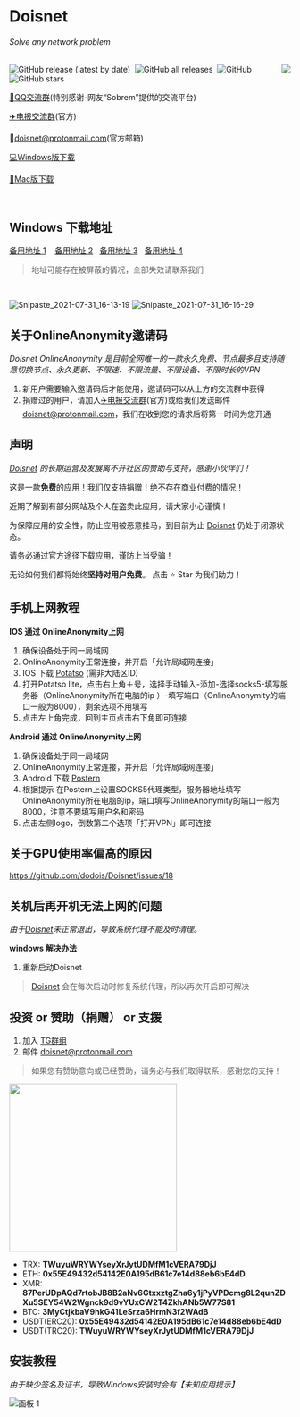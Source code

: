 # Doisnet 
###### Solve any network problem

<img align="right" src="https://user-images.githubusercontent.com/73285310/117543679-68f9b680-b050-11eb-9286-7d806d6f5f08.png">
<p>
  <img alt="GitHub release (latest by date)" src="https://img.shields.io/github/downloads/dodois/Doisnet/latest/total?style=flat-square">&nbsp;
  <img alt="GitHub all releases" src="https://img.shields.io/github/downloads/dodois/Doisnet/total?style=flat-square">&nbsp;
  <img alt="GitHub" src="https://img.shields.io/github/license/dodois/Doisnet?style=flat-square">&nbsp;
  <img alt="GitHub stars" src="https://img.shields.io/github/stars/dodois/Doisnet?style=flat-square">
</p>

[:penguin:QQ交流群](https://jq.qq.com/?_wv=1027&k=ytGmINy8)(特别感谢-网友“Sobrem”提供的交流平台)

[:airplane:电报交流群](https://t.me/dosvpn)(官方)

📧<doisnet@protonmail.com>(官方邮箱)

[:computer:Windows版下载](http://dlj.bz/doisnet)

[:apple:Mac版下载](https://github.com/dodois/Doisnet/issues/3)

<br/>

## Windows 下载地址
[备用地址 1](http://dlj.bz/doisnet) &nbsp;&nbsp;
[备用地址 2](https://hub.fastgit.org/dodois/Doisnet/releases/download/v0.1.6/doisnet-0.1.6.Setup.exe)&nbsp;&nbsp;
[备用地址 3](https://github.com/dodois/Doisnet/releases/download/v0.1.6/doisnet-0.1.6.Setup.exe)&nbsp;&nbsp; 
[备用地址 4](http://nr.doisnet.com/api/v1/app/download/win64)
> 地址可能存在被屏蔽的情况，全部失效请联系我们

<br/>

![Snipaste_2021-07-31_16-13-19](https://user-images.githubusercontent.com/73285310/127733596-820aeef9-dd16-4a6d-9712-f6bdc45b0507.png)
![Snipaste_2021-07-31_16-16-29](https://user-images.githubusercontent.com/73285310/127733682-54177fe6-ba80-4d10-a465-68ff4419bb3c.png)

## 关于OnlineAnonymity邀请码

*Doisnet OnlineAnonymity 是目前全网唯一的一款永久免费、节点最多且支持随意切换节点、永久更新、不限速、不限流量、不限设备、不限时长的VPN*

1. 新用户需要输入邀请码后才能使用，邀请码可以从上方的交流群中获得
2. 捐赠过的用户，请加入[:airplane:电报交流群](https://t.me/dosvpn)(官方)或给我们发送邮件<doisnet@protonmail.com>，我们在收到您的请求后将第一时间为您开通

## 声明

*[Doisnet](https://github.com/dodois/Doisnet) 的长期运营及发展离不开社区的赞助与支持，感谢小伙伴们！*

这是一款**免费**的应用！我们仅支持捐赠！绝不存在商业付费的情况！

近期了解到有部分网站及个人在盗卖此应用，请大家小心谨慎！

为保障应用的安全性，防止应用被恶意挂马，到目前为止 [Doisnet](https://github.com/dodois/Doisnet) 仍处于闭源状态。

请务必通过官方途径下载应用，谨防上当受骗！

无论如何我们都将始终**坚持对用户免费**。 点击 ⭐ Star 为我们助力！

## 手机上网教程
**IOS 通过 OnlineAnonymity上网**
1. 确保设备处于同一局域网
2. OnlineAnonymity正常连接，并开启「允许局域网连接」
3. IOS 下载 [Potatso](https://potatso.com/) (需非大陆区ID) 
4. 打开Potatso lite，点击右上角＋号，选择手动输入-添加-选择socks5-填写服务器（OnlineAnonymity所在电脑的ip ）-填写端口（OnlineAnonymity的端口一般为8000），剩余选项不用填写
5. 点击左上角完成，回到主页点击右下角即可连接

**Android 通过 OnlineAnonymity上网**
1. 确保设备处于同一局域网
2. OnlineAnonymity正常连接，并开启「允许局域网连接」
3. Android 下载 [Postern](https://play.google.com/store/apps/details?id=com.tunnelworkshop.postern&hl=en_US&gl=US)
4. 根据提示 在Postern上设置SOCKS5代理类型，服务器地址填写OnlineAnonymity所在电脑的ip，端口填写OnlineAnonymity的端口一般为8000，注意不要填写用户名和密码
5. 点击左侧logo，倒数第二个选项「打开VPN」即可连接

## 关于GPU使用率偏高的原因
https://github.com/dodois/Doisnet/issues/18

## 关机后再开机无法上网的问题
*由于[Doisnet](https://github.com/dodois/Doisnet)未正常退出，导致系统代理不能及时清理。*

**windows 解决办法**
1. 重新启动Doisnet
> [Doisnet](https://github.com/dodois/Doisnet) 会在每次启动时修复系统代理，所以再次开启即可解决

## 投资 or 赞助（捐赠） or 支援
1. 加入 [TG群组](https://t.me/dosvpn)
2. 邮件 <doisnet@protonmail.com>
> 如果您有赞助意向或已经赞助，请务必与我们取得联系，感谢您的支持！
<img src="https://user-images.githubusercontent.com/73285310/128438492-119e67c4-9ddf-46cb-93fe-1542d9117bdc.jpeg" width = "300"/>

- TRX: **TWuyuWRYWYseyXrJytUDMfM1cVERA79DjJ**
- ETH: **0x55E49432d54142E0A195dB61c7e14d88eb6bE4dD**
- XMR: **87PerUDpAQd7rtobJB8B2aNv6GtxxztgZha6y1jPyVPDcmg8L2qunZDXu5SEY54W2Wgnck9d9vYUxCW2T4ZkhANb5W77S81**
- BTC: **3MyCtjkbaV9hkG41LeSrza6HrmN3f2WAdB**
- USDT(ERC20): **0x55E49432d54142E0A195dB61c7e14d88eb6bE4dD**
- USDT(TRC20): **TWuyuWRYWYseyXrJytUDMfM1cVERA79DjJ**

## 安装教程
*由于缺少签名及证书，导致Windows安装时会有【未知应用提示】*

![画板 1](https://user-images.githubusercontent.com/73285310/124885343-c0db7c00-e005-11eb-813e-0b948b95161d.png)
